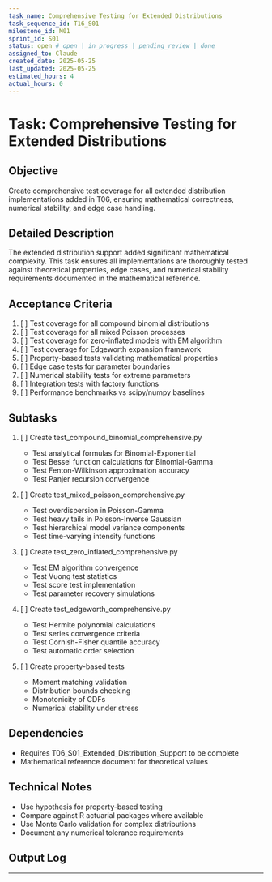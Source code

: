 ```yaml
---
task_name: Comprehensive Testing for Extended Distributions
task_sequence_id: T16_S01
milestone_id: M01
sprint_id: S01
status: open # open | in_progress | pending_review | done
assigned_to: Claude
created_date: 2025-05-25
last_updated: 2025-05-25
estimated_hours: 4
actual_hours: 0
---
```


# Task: Comprehensive Testing for Extended Distributions

## Objective
Create comprehensive test coverage for all extended distribution implementations added in T06, ensuring mathematical correctness, numerical stability, and edge case handling.

## Detailed Description
The extended distribution support added significant mathematical complexity. This task ensures all implementations are thoroughly tested against theoretical properties, edge cases, and numerical stability requirements documented in the mathematical reference.

## Acceptance Criteria
1. [ ] Test coverage for all compound binomial distributions
2. [ ] Test coverage for all mixed Poisson processes
3. [ ] Test coverage for zero-inflated models with EM algorithm
4. [ ] Test coverage for Edgeworth expansion framework
5. [ ] Property-based tests validating mathematical properties
6. [ ] Edge case tests for parameter boundaries
7. [ ] Numerical stability tests for extreme parameters
8. [ ] Integration tests with factory functions
9. [ ] Performance benchmarks vs scipy/numpy baselines

## Subtasks
1. [ ] Create test_compound_binomial_comprehensive.py
   - Test analytical formulas for Binomial-Exponential
   - Test Bessel function calculations for Binomial-Gamma
   - Test Fenton-Wilkinson approximation accuracy
   - Test Panjer recursion convergence
   
2. [ ] Create test_mixed_poisson_comprehensive.py
   - Test overdispersion in Poisson-Gamma
   - Test heavy tails in Poisson-Inverse Gaussian
   - Test hierarchical model variance components
   - Test time-varying intensity functions
   
3. [ ] Create test_zero_inflated_comprehensive.py
   - Test EM algorithm convergence
   - Test Vuong test statistics
   - Test score test implementation
   - Test parameter recovery simulations
   
4. [ ] Create test_edgeworth_comprehensive.py
   - Test Hermite polynomial calculations
   - Test series convergence criteria
   - Test Cornish-Fisher quantile accuracy
   - Test automatic order selection
   
5. [ ] Create property-based tests
   - Moment matching validation
   - Distribution bounds checking
   - Monotonicity of CDFs
   - Numerical stability under stress

## Dependencies
- Requires T06_S01_Extended_Distribution_Support to be complete
- Mathematical reference document for theoretical values

## Technical Notes
- Use hypothesis for property-based testing
- Compare against R actuarial packages where available
- Use Monte Carlo validation for complex distributions
- Document any numerical tolerance requirements

## Output Log
---